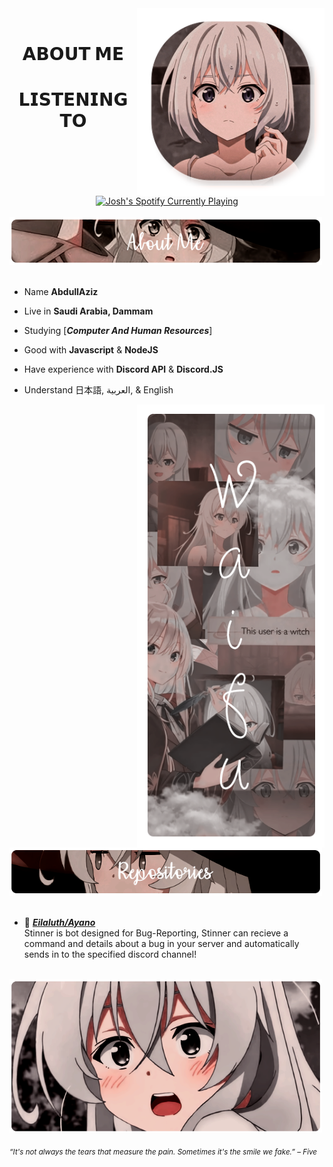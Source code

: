 <div>
<img src="./img/Profile-elaina.png" width="300" align="right" />
      
<br>
<h1 align="center">𝗔𝗕𝗢𝗨𝗧 𝗠𝗘</h1>
<div align="center">
    <h1 align="center">𝗟𝗜𝗦𝗧𝗘𝗡𝗜𝗡𝗚 𝗧𝗢</h1>
    <a href="https://open.spotify.com/user/1ecl2g5fu3hgbdnees4dt53ct?si=ce25b550ed6f46d0%3F_authfailed%3D1&nd=1"><img width="720" height="auto" src="https://novatorem2-nu.vercel.app/api/spotify?background_color=0d1117&border_color=FFA2FE" alt="Josh's Spotify Currently Playing" target="_blank" class="auto" rel="noopener noreferrer"/></a>
</div>
<br>
      
<img src="./img/AboutMe-elaina.png" width="500" />
<br/>
<br/>
  
- Name **AbdullAziz**

- Live in **Saudi Arabia, Dammam**

- Studying [***Computer And Human Resources***]

- Good with **Javascript** & **NodeJS**

- Have experience with **Discord API** & **Discord.JS**

- Understand 日本語, العربية, & English
<img src="./img/Waifu-elainaa.png" width="300" align="right" />
<br/>
<img src="./img/Repo-elaina.png" width="500" />
<br/>
<br/>
  
- 📗 [***Eilaluth/Ayano***](https://github.com/Eilaluth/Ayano) <br/>
  Stinner is bot designed for Bug-Reporting, Stinner can recieve a command and details about a bug in your server and automatically sends in to the specified discord channel!

<br/>
<img src="./img/banner-elainaa.png" width="500" /><br/>
  
<sub> *“It's not always the tears that measure the pain. Sometimes it's the smile we fake.” – Five* </sub>
<!--
<img src="https://metrics.lecoq.io/Eilaluth?template=classic&base.header=0&base.activity=0&base.community=0&base.repositories=0&base.metadata=0&repositories=1&repositories=100&repositories.batch=100&repositories.forks=false&repositories.affiliations=owner&repositories.featured=Eilaluth%2FAyano%2CEilaluth%2FKyoko%2CEilaluth%2FKanna%2CEilaluth%2FHotaru%2CEilaluth%2FMocha&config.timezone=Asia%2FJakart"  />
-->
</div>
